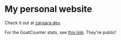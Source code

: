# My personal website

Check it out at [zansara.dev](https://zansara.dev).

For the GoatCounter stats, see [this link](https://zansaradev.goatcounter.com/). They're public!
